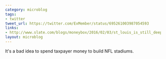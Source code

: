 ```yaml
---
category: microblog
tags:
- twitter
tweet_url: https://twitter.com/ExMember/status/695261003987054593
links:
- http://www.slate.com/blogs/moneybox/2016/02/03/st_louis_is_still_deep_in_debt_for_the_rams_old_stadium.html
layout: microblog
---
```

It's a bad idea to spend taxpayer money to build NFL stadiums.
